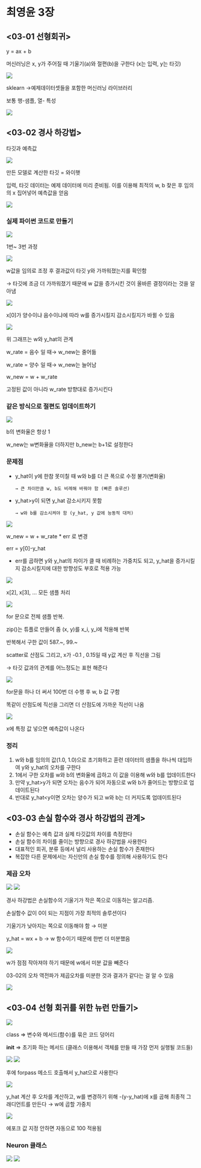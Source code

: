 # 최영윤 3장

## <03-01 선형회귀>

y = ax + b

머신러닝은 x, y가 주어질 때 기울기(a)와 절편(b)을 구한다 (x는 입력, y는 타깃)

<img src="./3_imgs/_2021-01-14__5.37.54.png">

sklearn →예제데이터셋들을 포함한 머신러닝 라이브러리 

보통 행-샘플, 열- 특성

<img src="./3_imgs/_2021-01-14__5.56.23.png">
  
## <03-02 경사 하강법>

 타깃과 예측값

<img src="./3_imgs/_2021-01-14__6.03.26.png">

만든 모델로 계산한 타깃 = 와이햇

입력, 타깃 데이터는 예제 데이터에 미리 준비됨. 이를 이용해 최적의 w, b 찾은 후 임의의 x 집어넣어 예측값을 얻음

<img src="./3_imgs/_2021-01-14__6.09.05.png">

### 실제 파이썬 코드로 만들기

<img src="./3_imgs/_2021-01-14__6.11.16.png">

1번~ 3번 과정

<img src="./3_imgs/_2021-01-14__6.14.51.png">

w값을 임의로 조정 후 결과값이 타깃 y와 가까워졌는지를 확인함

→ 타깃에 조금 더 가까워졌기 때문에 w 값을 증가시킨 것이 올바른 결정이라는 것을 알아냄

<img src="./3_imgs/_2021-01-14__6.24.42.png">

x[0]가 양수이냐 음수이냐에 따라 w를 증가시킬지 감소시킬지가 바뀔 수 있음 

<img src="./3_imgs/_2021-01-14__6.31.59.png">

위 그래프는 w와 y_hat의 관계

w_rate = 음수 일 때→ w_new는 줄어듦

w_rate = 양수 일 때→ w_new는 늘어남

w_new = w + w_rate

고정된 값이 아니라 w_rate 방향대로 증가시킨다

### 같은 방식으로 절편도 업데이트하기

<img src="./3_imgs/_2021-01-14__7.21.47.png">

b의 변화율은 항상 1

w_new는 w변화율을 더하지만 b_new는 b+1로 설정한다

### 문제점

- y_hat이 y에 한참 못미칠 때 w와 b를 더 큰 폭으로 수정 불가(변화율)

      → 큰 차이만큼 w, b도 비례해 바꿔야 함 (빠른 솔루션)

- y_hat>y이 되면 y_hat 감소시키지 못함

      → w와 b를 감소시켜야 함 (y_hat, y 값에 능동적 대처)

<img src="./3_imgs/_2021-01-14__7.41.08.png">

 w_new = w + w_rate * err 로 변경

err = y[0]-y_hat

- err를 곱하면 y와 y_hat의 차이가 클 때 비례하는 가중치도 되고, y_hat을 증가시킬지 감소시킬지에 대한 방향성도 부호로 적용 가능

<img src="./3_imgs/_2021-01-14__7.43.00.png">

x[2], x[3], ... 모든 샘플 처리

<img src="./3_imgs/_2021-01-14__7.49.40.png">

for 문으로 전체 샘플 반복.

zip()는 튜플로 만들어 줌 (x, y)를 x_i, y_i에 적용해 반복

반복해서 구한 값이 587.~, 99.~

scatter로 산점도 그리고, x가 -0.1 , 0.15일 때 y값 계산 후 직선을 그림

→ 타깃 값과의 관계를 어느정도는 표현 해준다

<img src="./3_imgs/_2021-01-14__7.52.19.png">

for문을 하나 더 써서 100번 더 수행 후 w, b 값 구함

똑같이 산점도에 직선을 그리면 더 산점도에 가까운 직선이 나옴

<img src="./3_imgs/_2021-01-14__7.53.30.png">

x에 특정 값 넣으면 예측값이 나온다

### 정리

1. w와 b를 임의의 값(1.0, 1.0)으로 초기화하고 훈련 데이터의 샘플을 하나씩 대입하여 y와 y_hat의 오차를 구한다
2. 1에서 구한 오차를 w와 b의 변화율에 곱하고 이 값을 이용해 w와 b를 업데이트한다
3. 만약 y_hat>y가 되면 오차는 음수가 되어 자동으로 w와 b가 줄어드는 방향으로 업데이트된다
4. 반대로 y_hat<y이면 오차는 양수가 되고 w와 b는 더 커지도록 업데이트된다

## <03-03 손실 함수와 경사 하강법의 관계>

- 손실 함수는 예측 값과 실제 타깃값의 차이를 측정한다
- 손실 함수의 차이를 줄이는 방향으로 경사 하강법을 사용한다
- 대표적인 회귀, 분류 등에서 널리 사용하는 손실 함수가 존재한다
- 복잡한 다른 문제에서는 자신만의 손실 함수를 정의해 사용하기도 한다

### 제곱 오차

<img src="./3_imgs/_2021-01-14__8.07.04.png">

<img src="./3_imgs/_2021-01-14__8.16.03.png">

경사 하강법은 손실함수의 기울기가 작은 쪽으로 이동하는 알고리즘.

손실함수 값이 0이 되는 지점이 가장 최적의 솔루션이다

기울기가 낮아지는 쪽으로 이동해야 함 → 미분

y_hat = wx + b → w 함수이기 때문에 한번 더 미분했음

<img src="./3_imgs/_2021-01-14__8.18.37.png">

w가 점점 작아져야 하기 때문에 w에서 미분 값을 빼준다

03-02의 오차 역전파가 제곱오차를 미분한 것과 결과가 같다는 걸 알 수 있음

<img src="./3_imgs/_2021-01-14__8.20.14.png">

## <03-04 선형 회귀를 위한 뉴런 만들기>

<img src="./3_imgs/_2021-01-14__8.30.00.png">

class ⇒ 변수와 메서드(함수)를 묶은 코드 덩어리

__init__ ⇒ 초기화 하는 메서드 (클래스 이용해서 객체를 만들 때 가장 먼저 실행될 코드들)

<img src="./3_imgs/_2021-01-14__8.32.44.png">

<img src="./3_imgs/_2021-01-14__8.35.10.png">

후에 forpass 메소드 호출해서 y_hat으로 사용한다

<img src="./3_imgs/_2021-01-14__8.43.28.png">

 y_hat 계산 후 오차를 계산하고, w를 변경하기 위해 -(y-y_hat)에 x를 곱해 최종적 그래디언트를 만든다 → w에 곱할 가중치

<img src="./3_imgs/_2021-01-14__8.47.56.png">

에포크 값 지정 안하면 자동으로 100 적용됨

### Neuron 클래스

<img src="./3_imgs/_2021-01-14__8.49.59.png">

<img src="./3_imgs/_2021-01-14__8.51.29.png">

